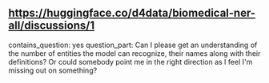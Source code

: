 ## https://huggingface.co/d4data/biomedical-ner-all/discussions/1

contains_question: yes
question_part: Can I please get an understanding of the number of entities the model can recognize, their names along with their definitions? Or could somebody point me in the right direction as I feel I'm missing out on something?